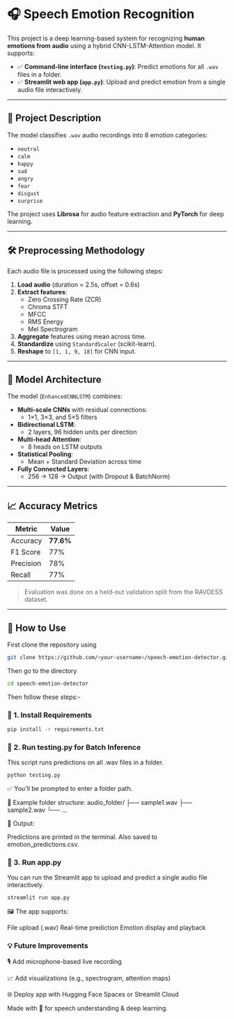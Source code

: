 # 🎧 Speech Emotion Recognition

This project is a deep learning-based system for recognizing **human emotions from audio** using a hybrid CNN-LSTM-Attention model. It supports:

- ✅ **Command-line interface (`testing.py`)**: Predict emotions for all `.wav` files in a folder.
- ✅ **Streamlit web app (`app.py`)**: Upload and predict emotion from a single audio file interactively.

---

## 📌 Project Description

The model classifies `.wav` audio recordings into 8 emotion categories:

- `neutral`
- `calm`
- `happy`
- `sad`
- `angry`
- `fear`
- `disgust`
- `surprise`

The project uses **Librosa** for audio feature extraction and **PyTorch** for deep learning.

---

## 🛠️ Preprocessing Methodology

Each audio file is processed using the following steps:

1. **Load audio** (duration = 2.5s, offset = 0.6s)
2. **Extract features**:
   - Zero Crossing Rate (ZCR)
   - Chroma STFT
   - MFCC
   - RMS Energy
   - Mel Spectrogram
3. **Aggregate** features using mean across time.
4. **Standardize** using `StandardScaler` (scikit-learn).
5. **Reshape** to `[1, 1, 9, 18]` for CNN input.

---

## 🧠 Model Architecture

The model (`EnhancedCNNLSTM`) combines:

- **Multi-scale CNNs** with residual connections:
  - 1×1, 3×3, and 5×5 filters
- **Bidirectional LSTM**:
  - 2 layers, 96 hidden units per direction
- **Multi-head Attention**:
  - 8 heads on LSTM outputs
- **Statistical Pooling**:
  - Mean + Standard Deviation across time
- **Fully Connected Layers**:
  - 256 → 128 → Output (with Dropout & BatchNorm)

---

## 📈 Accuracy Metrics

| Metric        | Value    |
|---------------|----------|
| Accuracy      | **77.6%** |
| F1 Score      | 77%    |
| Precision     | 78%    |
| Recall        | 77%    |

> Evaluation was done on a held-out validation split from the RAVDESS dataset.

---

## 🚀 How to Use
First clone the repository using 
```bash
git clone https://github.com/<your-username>/speech-emotion-detector.git
```
Then go to the directory
```bash
cd speech-emotion-detector
```
Then follow these steps:-


### 🔹 1. Install Requirements

```bash
pip install -r requirements.txt
```

### 🔹 2. Run testing.py for Batch Inference
This script runs predictions on all .wav files in a folder.

```bash
python testing.py
```
✅ You'll be prompted to enter a folder path.

📁 Example folder structure:
audio_folder/
├── sample1.wav
├── sample2.wav
└── ...

📄 Output:

Predictions are printed in the terminal.
Also saved to emotion_predictions.csv.

### 🔹 3. Run app.py
You can run the Streamlit app to upload and predict a single audio file interactively.
```bash
streamlit run app.py
```
🖼️ The app supports:

File upload (.wav)
Real-time prediction
Emotion display and playback


### 💡 Future Improvements
🎙️ Add microphone-based live recording

📈 Add visualizations (e.g., spectrogram, attention maps)

🌐 Deploy app with Hugging Face Spaces or Streamlit Cloud


Made with 💙 for speech understanding & deep learning.
